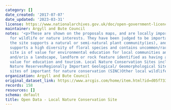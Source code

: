 ```yaml
---
category: []
date_created: '2017-07-07'
date_updated: '2023-03-31'
license: https://www.nationalarchives.gov.uk/doc/open-government-licence/version/3/
maintainer: Argyll and Bute Council
notes: '<p>These are shown on the proposals maps, and are locally important sites
  for wildlife or nature interests. They have been judged to be important because:
  the site supports a natural or semi-natural plant community(ies), and/orthe site
  supports a high diversity of floral species and contains uncommon/rare fauna, and/orthe
  site is of value for environmental education for local communities and local schools
  and/oris a landscape, landform or rock feature identified as having a particular
  value for education and tourism. Local Nature Conservation Sites include: Local
  Nature ReservesRegionally Important Geological/ Geomorphological SitesThe former
  sites of important for nature conservation (SINC)Other local wildlife sites</p>'
organization: Argyll and Bute Council
original_dataset_link: https://www.arcgis.com/home/item.html?id=d05f7337b41e48b4af933404dc0592a2
records: 158
resources: []
schema: default
title: Open Data - Local Nature Conservation Site
---
```

